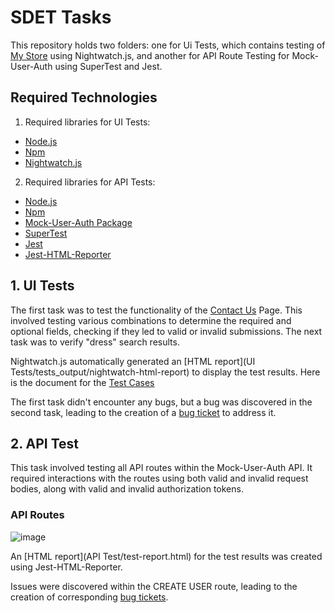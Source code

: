 # SDET Tasks

This repository holds two folders: one for Ui Tests, which contains testing of [My Store](http://automationpractice.multiformis.com/index.php) using Nightwatch.js, and another for API Route Testing for Mock-User-Auth using SuperTest and Jest.

## Required Technologies
1. Required libraries for UI Tests:
- [Node.js](https://nodejs.org/en)
- [Npm](https://docs.npmjs.com/cli/v6/commands/npm-install)
- [Nightwatch.js](https://nightwatchjs.org/guide/quickstarts/create-and-run-a-nightwatch-test.html)

2. Required libraries for API Tests:
- [Node.js](https://nodejs.org/en)
- [Npm](https://docs.npmjs.com/cli/v6/commands/npm-install)
- [Mock-User-Auth Package](https://www.npmjs.com/package/mock-user-auth)
- [SuperTest](https://www.npmjs.com/package/supertest)
- [Jest](https://jestjs.io/docs/getting-started)
- [Jest-HTML-Reporter](https://www.npmjs.com/package/jest-html-reporter)

## 1. UI Tests

The first task was to test the functionality of the [Contact Us](http://automationpractice.multiformis.com/index.php?controller=contact) Page. This involved testing various combinations to determine the required and optional fields, checking if they led to valid or invalid submissions. The next task was to verify "dress" search results. 

Nightwatch.js automatically generated an [HTML report](UI Tests/tests_output/nightwatch-html-report) to display the test results.
Here is the document for the [Test Cases](https://docs.google.com/spreadsheets/d/1bn_Hhxgq_vgSK62qykpqbs6n98_RYa8IehfYOsk_bWs/edit#gid=298129271)

The first task didn't encounter any bugs, but a bug was discovered in the second task, leading to the creation of a [bug ticket](https://docs.google.com/document/d/19HlgJdrtWlCwSvekQf1lZL57HDv2M3Z8iEhGkUa4A_o/edit?usp=sharing) to address it.

## 2. API Test

This task involved testing all API routes within the Mock-User-Auth API. It required interactions with the routes using both valid and invalid request bodies, along with valid and invalid authorization tokens.

### API Routes

![image](https://github.com/muhkhaled/SDET/assets/81418890/4e4a2b80-876e-488c-9c9b-7ffef6f6ceb4)

An [HTML report](API Test/test-report.html) for the test results was created using Jest-HTML-Reporter.

Issues were discovered within the CREATE USER route, leading to the creation of corresponding [bug tickets](https://docs.google.com/document/d/1c_9Oo3j7Ygoxr0_ijMb0Us7fj7UHrKomC7wT5eXYBXI/edit?usp=sharing).


